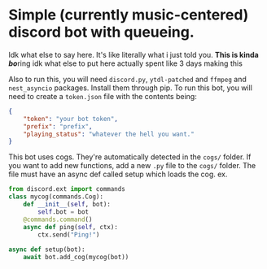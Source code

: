 # Simple (currently music-centered) discord bot with queueing.
Idk what else to say here. It's like literally what i just told you.
**This is kinda *bo***ring
idk what else to put here actually
spent like 3 days making this

Also to run this, you will need `discord.py`, `ytdl-patched` and `ffmpeg` and `nest_asyncio` packages. Install them through pip.
To run this bot, you will need to create a `token.json` file with the contents being:
```json
{ 
    "token": "your bot token",
    "prefix": "prefix",
    "playing_status": "whatever the hell you want."
}
```

This bot uses cogs. They're automatically detected in the `cogs/` folder. If you want to add new functions, add a new `.py` file to the `cogs/` folder. The file must have an async def called setup which loads the cog.
ex.
```python
from discord.ext import commands
class mycog(commands.Cog):
    def __init__(self, bot):
        self.bot = bot
    @commands.command()
    async def ping(self, ctx):
        ctx.send("Ping!")
    
async def setup(bot):
    await bot.add_cog(mycog(bot))
```